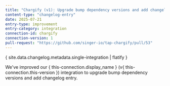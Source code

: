 ```yaml
---
title: "Chargify (v1): Upgrade bump dependency versions and add changelog entry"
content-type: "changelog-entry"
date: 2025-07-21
entry-type: improvement
entry-category: integration
connection-id: chargify
connection-version: 1
pull-request: "https://github.com/singer-io/tap-chargify/pull/53"
---
```

{ site.data.changelog.metadata.single-integration | flatify }

We've improved our { this-connection.display_name } (v{ this-connection.this-version }) integration to upgrade bump dependency versions and add changelog entry.